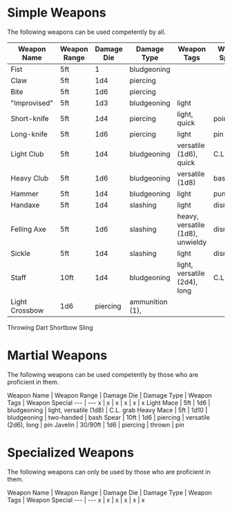 # Simple Weapons
The following weapons can be used competently by all.

Weapon Name | Weapon Range | Damage Die | Damage Type | Weapon Tags | Weapon Special
--- | --- | --- | --- | --- | ---
Fist | 5ft | 1 | bludgeoning | | 
Claw | 5ft | 1d4 | piercing | |
Bite | 5ft | 1d6 | piercing | |
"Improvised" | 5ft | 1d3 | bludgeoning | light |
Short-knife | 5ft | 1d4 | piercing | light, quick | pointtack
Long-knife | 5ft | 1d6 | piercing | light | pin
Light Club | 5ft | 1d4 | bludgeoning | versatile (1d6), quick | C.L. grab
Heavy Club | 5ft | 1d6 | bludgeoning | versatile (1d8) | bash 
Hammer | 5ft | 1d4 | bludgeoning | light | pummel
Handaxe | 5ft | 1d4 | slashing | light | dismember
Felling Axe | 5ft | 1d6 | slashing | heavy, versatile (1d8), unwieldy | dismember 
Sickle | 5ft | 1d4 | slashing | light | dismember
Staff | 10ft | 1d4 | bludgeoning | light, versatile (2d4), long | C.L. grab
Light Crossbow | 1d6 | piercing | ammunition (1), 
Throwing Dart
Shortbow
Sling
# Martial Weapons
The following weapons can be used competently by those who are proficient in them.

Weapon Name | Weapon Range | Damage Die | Damage Type | Weapon Tags | Weapon Special
--- | ---
x | x | x | x | x | x
Light Mace | 5ft | 1d6 | bludgeoning | light, versatile (1d8) | C.L. grab
Heavy Mace | 5ft | 1d10 | bludgeoning | two-handed | bash
Spear | 10ft | 1d6 | piercing | versatile (2d6), long | pin
Javelin | 30/90ft | 1d6 | piercing | thrown | pin
# Specialized Weapons
The following weapons can only be used by those who are proficient in them.

Weapon Name | Weapon Range | Damage Die | Damage Type | Weapon Tags | Weapon Special
--- | ---
x | x | x | x | x | x